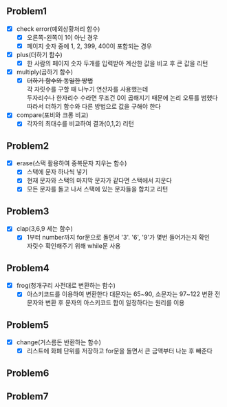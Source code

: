 ## Problem1
- [x] check error(예외상황처리 함수)
    - [x] 오른쪽-왼쪽이 1이 아닌 경우
    - [x] 페이지 숫자 중에 1, 2, 399, 400이 포함되는 경우
- [x] plus(더하기 함수)
    - [x] 한 사람의 페이지 숫자 두개를 입력받아 계산한 값을 비교 후 큰 값을 리턴
- [x] multiply(곱하기 함수)
    - [x] ~~더하기 함수와 동일한 방법~~  
          각 자릿수를 구할 때 나누기 연산자를 사용했는데  
          두자리수나 한자리수 수라면 무조건 0이 곱해지기 때문에 논리 오류를 범했다  
          따라서 더하기 함수와 다른 방법으로 값을 구해야 한다  
- [x] compare(포비와 크롱 비교)
    - [x] 각자의 최대수를 비교하여 결과(0,1,2) 리턴
## Problem2
- [x] erase(스택 활용하여 중복문자 지우는 함수)
    - [x] 스택에 문자 하나씩 넣기
    - [x] 현재 문자와 스택의 마지막 문자가 같다면 스택에서 지운다
    - [x] 모든 문자를 돌고 나서 스택에 있는 문자들을 합치고 리턴
## Problem3
- [x] clap(3,6,9 세는 함수)
    - [x] 1부터 number까지 for문으로 돌면서 '3'. '6', '9'가 몇번 들어가는지 확인  
          자릿수 확인해주기 위해 while문 사용
## Problem4
- [x] frog(청개구리 사전대로 변환하는 함수)
    - [x] 아스키코드를 이용하여 변환한다
          대문자는 65~90, 소문자는 97~122
          변환 전 문자와 변환 후 문자의 아스키코드 합이 일정하다는 원리를 이용
## Problem5
- [x] change(거스름돈 반환하는 함수)
    - [x] 리스트에 화폐 단위를 저장하고 for문을 돌면서 큰 금액부터 나눈 후 빼준다
## Problem6
## Problem7

